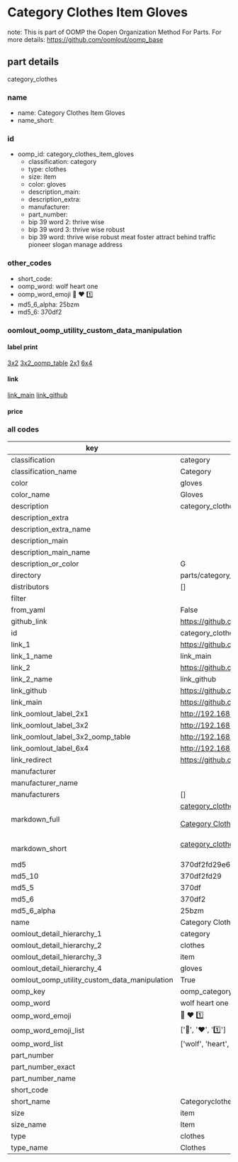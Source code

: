 # Category Clothes Item Gloves  

note: This is part of OOMP the Oopen Organization Method For Parts. For more details: https://github.com/oomlout/oomp_base

##  part details
  



category_clothes



### name
* name: Category Clothes Item Gloves
* name_short: 
### id
* oomp_id: category_clothes_item_gloves
  * classification: category
  * type: clothes
  * size: item
  * color: gloves
  * description_main: 
  * description_extra: 
  * manufacturer: 
  * part_number: 
  * bip 39 word 2: thrive wise
  * bip 39 word 3: thrive wise robust
  * bip 39 word: thrive wise robust meat foster attract behind traffic pioneer slogan manage address

### other_codes
* short_code: 
* oomp_word: wolf heart one
* oomp_word_emoji :wolf: :heart: :one:
* md5_6_alpha: 25bzm
* md5_6: 370df2






### oomlout_oomp_utility_custom_data_manipulation
#### label print
[3x2](http://192.168.1.245:1112/?label=oomp%2025bzm)
[3x2_oomp_table](http://192.168.1.108:1112/?label=oomp%2025bzm)
[2x1](http://192.168.1.242:1112/?label=oomp%2025bzm)
[6x4](http://192.168.1.55:1112/?label=oomp%2025bzm)    

#### link

[link_main](https://github.com/oomlout/oomlout_oomp_version_1_messy/tree/main/parts/category_clothes_item_gloves) [link_github](https://github.com/oomlout/oomlout_oomp_version_1_messy/tree/main/parts/category_clothes_item_gloves)                             

#### price







### all codes 
| key | value |  
| --- | --- |  
| classification | category |  
| classification_name | Category |  
| color | gloves |  
| color_name | Gloves |  
| description | category_clothes |  
| description_extra |  |  
| description_extra_name |  |  
| description_main |  |  
| description_main_name |  |  
| description_or_color | G  |  
| directory | parts/category_clothes_item_gloves |  
| distributors | [] |  
| filter |  |  
| from_yaml | False |  
| github_link | https://github.com/oomlout/oomlout_oomp_part_src/tree/main/parts/category_clothes_item_gloves |  
| id | category_clothes_item_gloves |  
| link_1 | https://github.com/oomlout/oomlout_oomp_version_1_messy/tree/main/parts/category_clothes_item_gloves |  
| link_1_name | link_main |  
| link_2 | https://github.com/oomlout/oomlout_oomp_version_1_messy/tree/main/parts/category_clothes_item_gloves |  
| link_2_name | link_github |  
| link_github | https://github.com/oomlout/oomlout_oomp_version_1_messy/tree/main/parts/category_clothes_item_gloves |  
| link_main | https://github.com/oomlout/oomlout_oomp_version_1_messy/tree/main/parts/category_clothes_item_gloves |  
| link_oomlout_label_2x1 | http://192.168.1.242:1112/?label=oomp%2025bzm |  
| link_oomlout_label_3x2 | http://192.168.1.245:1112/?label=oomp%2025bzm |  
| link_oomlout_label_3x2_oomp_table | http://192.168.1.108:1112/?label=oomp%2025bzm |  
| link_oomlout_label_6x4 | http://192.168.1.55:1112/?label=oomp%2025bzm |  
| link_redirect | https://github.com/oomlout/oomlout_oomp_version_1_messy/tree/main/parts/category_clothes_item_gloves |  
| manufacturer |  |  
| manufacturer_name |  |  
| manufacturers | [] |  
| markdown_full | [category_clothes_item_gloves](none)<br>[](none)<br>[Category Clothes Item Gloves](none)<br><br> |  
| markdown_short | [category_clothes_item_gloves](none)<br><br> |  
| md5 | 370df2fd29e6c2903b2e08a176bf1f09 |  
| md5_10 | 370df2fd29 |  
| md5_5 | 370df |  
| md5_6 | 370df2 |  
| md5_6_alpha | 25bzm |  
| name | Category Clothes Item Gloves |  
| oomlout_detail_hierarchy_1 | category |  
| oomlout_detail_hierarchy_2 | clothes |  
| oomlout_detail_hierarchy_3 | item |  
| oomlout_detail_hierarchy_4 | gloves |  
| oomlout_oomp_utility_custom_data_manipulation | True |  
| oomp_key | oomp_category_clothes_item_gloves |  
| oomp_word | wolf heart one |  
| oomp_word_emoji | :wolf: :heart: :one: |  
| oomp_word_emoji_list | [':wolf:', ':heart:', ':one:'] |  
| oomp_word_list | ['wolf', 'heart', 'one'] |  
| part_number |  |  
| part_number_exact |  |  
| part_number_name |  |  
| short_code |  |  
| short_name | Categoryclothes |  
| size | item |  
| size_name | Item |  
| type | clothes |  
| type_name | Clothes |  
